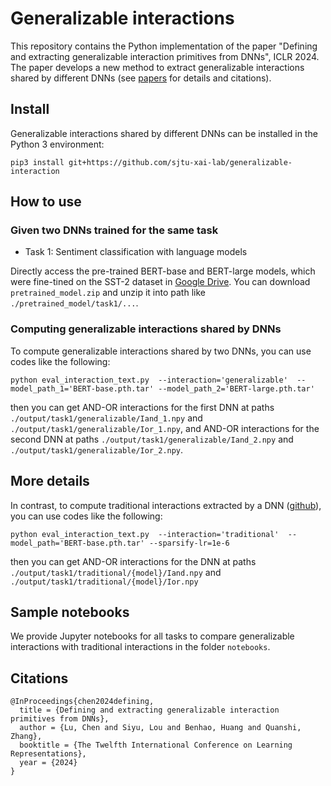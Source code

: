 # Generalizable interactions
This repository contains the Python implementation of the paper "Defining and extracting generalizable interaction primitives from DNNs", ICLR 2024. The paper develops a new method to extract generalizable interactions shared by different DNNs (see [papers](https://arxiv.org/abs/2401.16318) for details and citations).

## Install
Generalizable interactions shared by different DNNs can be installed in the Python 3 environment:

```
pip3 install git+https://github.com/sjtu-xai-lab/generalizable-interaction
```


## How to use 
### Given two DNNs trained for the same task
- Task 1: Sentiment classification with language models

Directly access the pre-trained BERT-base and BERT-large models, which were fine-tined on the SST-2 dataset in [Google Drive](https://drive.google.com/drive/folders/1-HV-To2EiCATUaaWsnLEIeLSilFtYxbA?usp=sharing). You can download `pretrained_model.zip` and unzip it into path like ```./pretrained_model/task1/...```.



### Computing generalizable interactions shared by DNNs
To compute generalizable interactions shared by two DNNs, you can use codes like the following:

```
python eval_interaction_text.py  --interaction='generalizable'  --model_path_1='BERT-base.pth.tar' --model_path_2='BERT-large.pth.tar'
```

then you can get AND-OR interactions for the first DNN at paths `./output/task1/generalizable/Iand_1.npy` and `./output/task1/generalizable/Ior_1.npy`, and AND-OR interactions for the second DNN at paths  `./output/task1/generalizable/Iand_2.npy` and `./output/task1/generalizable/Ior_2.npy`.



## More details

In contrast, to compute traditional interactions extracted by a DNN ([github](https://github.com/sjtu-xai-lab/interaction-concept/tree/main)), you can use codes like the following:

```
python eval_interaction_text.py  --interaction='traditional'  --model_path='BERT-base.pth.tar' --sparsify-lr=1e-6
```
then you can get AND-OR interactions for the DNN at paths `./output/task1/traditional/{model}/Iand.npy` and `./output/task1/traditional/{model}/Ior.npy`



## Sample notebooks
We provide Jupyter notebooks for all tasks to compare generalizable interactions with traditional interactions in the folder `notebooks`.



## Citations
```
@InProceedings{chen2024defining,
  title = {Defining and extracting generalizable interaction primitives from DNNs},
  author = {Lu, Chen and Siyu, Lou and Benhao, Huang and Quanshi, Zhang},
  booktitle = {The Twelfth International Conference on Learning Representations},
  year = {2024}
}
```
